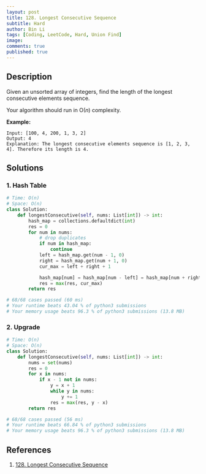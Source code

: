 ```yaml
---
layout: post
title: 128. Longest Consecutive Sequence
subtitle: Hard
author: Bin Li
tags: [Coding, LeetCode, Hard, Union Find]
image: 
comments: true
published: true
---
```


## Description

Given an unsorted array of integers, find the length of the longest consecutive elements sequence.

Your algorithm should run in O(*n*) complexity.

**Example:**

```
Input: [100, 4, 200, 1, 3, 2]
Output: 4
Explanation: The longest consecutive elements sequence is [1, 2, 3, 4]. Therefore its length is 4.
```


## Solutions
### 1. Hash Table

```python
# Time: O(n)
# Space: O(n)
class Solution:
    def longestConsecutive(self, nums: List[int]) -> int:
        hash_map = collections.defaultdict(int)
        res = 0
        for num in nums:
            # drop duplicates
            if num in hash_map:
                continue
            left = hash_map.get(num - 1, 0)
            right = hash_map.get(num + 1, 0)
            cur_max = left + right + 1

            hash_map[num] = hash_map[num - left] = hash_map[num + right] = cur_max
            res = max(res, cur_max)
        return res

# 68/68 cases passed (60 ms)
# Your runtime beats 43.04 % of python3 submissions
# Your memory usage beats 96.3 % of python3 submissions (13.8 MB)
```

### 2. Upgrade

```python
# Time: O(n)
# Space: O(n)
class Solution:
    def longestConsecutive(self, nums: List[int]) -> int:
        nums = set(nums)
        res = 0
        for x in nums:
            if x - 1 not in nums:
                y = x + 1
                while y in nums:
                    y += 1
                res = max(res, y - x)
        return res

# 68/68 cases passed (56 ms)
# Your runtime beats 66.84 % of python3 submissions
# Your memory usage beats 96.3 % of python3 submissions (13.8 MB)
```
## References
1. [128. Longest Consecutive Sequence](https://leetcode.com/problems/longest-consecutive-sequence/description/)